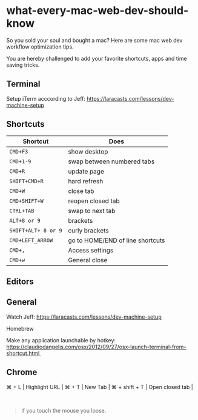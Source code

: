 # what-every-mac-web-dev-should-know
So you sold your soul and bought a mac? Here are some mac web dev workflow optimization tips.

You are hereby challenged to add your favorite shortcuts, apps and time saving tricks.

## Terminal
Setup iTerm acccording to Jeff: https://laracasts.com/lessons/dev-machine-setup


## Shortcuts

| Shortcut       | Does        |
| ------------- |-------------|
| ```CMD+F3```      | show desktop |
| ```CMD+1-9```      | swap between numbered tabs |
| ```CMD+R```      | update page |
| ```SHIFT+CMD+R```      | hard refresh |
| ```CMD+W```      | close tab |
| ```CMD+SHIFT+W```      | reopen closed tab |
| ```CTRL+TAB```      | swap to next tab | 
| ```ALT+8 or 9```      | brackets |     
| ```SHIFT+ALT+ 8 or 9```      | curly brackets |  
| ```CMD+LEFT_ARROW```      | go to HOME/END of line shortcuts |
|```CMD+,```| Access settings|
|```CMD+w```| General close|

## Editors

## General
Watch Jeff: https://laracasts.com/lessons/dev-machine-setup

Homebrew

Make any application launchable by hotkey: https://claudiodangelis.com/osx/2012/09/27/osx-launch-terminal-from-shortcut.html 

## Chrome

⌘ + L | Highlight URL |
⌘ + T | New Tab |
⌘ + shift + T | Open closed tab |

<br>

> If you touch the mouse you loose.
